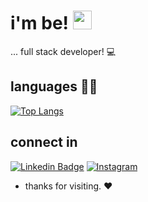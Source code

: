 # i'm be! <img src=https://github.com/TheDudeThatCode/TheDudeThatCode/blob/master/Assets/Hi.gif width="30"> 

...  full stack developer! :computer:

## languages  👨‍💻

<!---![](https://img.shields.io/badge/JavaScript-%23323330.svg?logo=javascript&logoColor=%23F7DF1E)
![NuxtJS](https://img.shields.io/badge/Nuxt-black?logo=nuxt.js&logoColor=white)
![Vue.js](https://img.shields.io/badge/Vue.js-%2335495e.svg?logo=vuedotjs&logoColor=%234FC08D)
![Vuetify](https://img.shields.io/badge/Vuetify-%2338B2AC.svg?logo=vuetify&logoColor=white)

![SASS](https://img.shields.io/badge/SASS-hotpink.svg?logo=SASS&logoColor=white)
![Flutter](https://img.shields.io/badge/Flutter-%2302569B.svg?logo=Flutter&logoColor=white)
![Laravel](https://img.shields.io/badge/Laravel-%23FF2D20.svg?logo=laravel&logoColor=white)
![PHP](https://img.shields.io/badge/PHP-%23777BB4.svg?logo=php&logoColor=white)--->

[![Top Langs](https://github-readme-stats.vercel.app/api/top-langs/?username=becardine&layout=compact&theme=transparent&langs_count=8)](https://github.com/anuraghazra/github-readme-stats)

<!---![Anurag's GitHub stats](https://github-readme-stats.vercel.app/api?username=becardine&show_icons=true&theme=transparent)-->


<!---![GitHub streak stats](https://github-readme-streak-stats.herokuapp.com/?user=BECARDINE)-->

<!---[![becardine GitHub stats](https://github-readme-stats.vercel.app/api?username=becardine&show_icons=true&count_private=true)](https://github.com/becardine/github-readme-stats) --->

## connect in

[![Linkedin Badge](https://img.shields.io/badge/-LinkedIn-blue?style=flat-square&logo=Linkedin&logoColor=white&link=https://www.linkedin.com/in/becardine/)]( https://www.linkedin.com/in/becardine/)
[![Instagram](https://img.shields.io/badge/becardine-%23E4405F.svg?logo=Instagram&logoColor=white)](https://www.instagram.com/becardine/)

- thanks for visiting.  ❤

<!---![Profile views](https://gpvc.arturio.dev/becardine) --->
